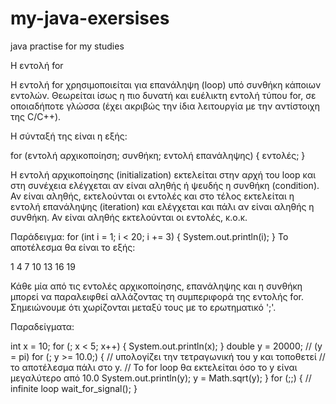# my-java-exersises
java practise for my studies

Η εντολή for

Η εντολή for χρησιμοποιείται για επανάληψη (loop) υπό συνθήκη κάποιων εντολών.
Θεωρείται ίσως η πιο δυνατή και ευέλικτη εντολή τύπου for, σε οποιαδήποτε γλώσσα
(έχει ακριβώς την ίδια λειτουργία με την αντίστοιχη της C/C++).

Η σύνταξή της είναι η εξής:

for (εντολή αρχικοποίηση; συνθήκη; εντολή επανάληψης) {
εντολές;
}

Η εντολή αρχικοποίησης (initialization) εκτελείται στην αρχή του loop και στη συνέχεια
ελέγχεται αν είναι αληθής ή ψευδής η συνθήκη (condition). Αν είναι αληθής, εκτελούνται
οι εντολές και στο τέλος εκτελείται η εντολή επανάληψης (iteration) και ελέγχεται και
πάλι αν είναι αληθής η συνθήκη. Αν είναι αληθής εκτελούνται οι εντολές, κ.ο.κ.


Παράδειγμα:
for (int i = 1; i < 20; i += 3) {
System.out.println(i);
}
Το αποτέλεσμα θα είναι το εξής:

1
4
7
10
13
16
19


Κάθε μία από τις εντολές αρχικοποίησης, επανάληψης και η συνθήκη μπορεί να
παραλειφθεί αλλάζοντας τη συμπεριφορά της εντολής for. Σημειώνουμε ότι χωρίζονται
μεταξύ τους με το ερωτηματικό ';'. 

Παραδείγματα:


int x = 10;
for (; x < 5; x++) {
System.out.println(x);
}
double y = 20000; // (y = pi)
for (; y >= 10.0;) {
// υπολογίζει την τετραγωνική του y και τοποθετεί
// το αποτέλεσμα πάλι στο y.
// Το for loop θα εκτελείται όσο το y είναι μεγαλύτερο από 10.0
System.out.println(y);
y = Math.sqrt(y);
}
for (;;) { // infinite loop
wait_for_signal();
}
